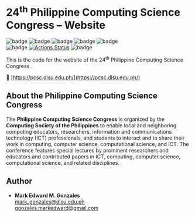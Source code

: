 # 24<sup>th</sup> Philippine Computing Science Congress &ndash; Website
![badge][badge-html5]
![badge][badge-bootstrap]
![badge][badge-js]
![badge][badge-jquery] 
![badge][badge-apache] <br>
![badge][badge-prettier]
[![Actions Status](https://github.com/memgonzales/pcsc-2024-website/workflows/Deploy%20website/badge.svg)](https://github.com/memgonzales/pcsc-2024-website/actions)
![badge][badge-github-actions]

This is the code for the website of the 24<sup>th</sup> Philippine Computing Science Congress.

🔗 [https://pcsc.dlsu.edu.ph/](https://pcsc.dlsu.edu.ph/)

## About the Philippine Computing Science Congress

The **Philippine Computing Science Congress** is organized by the **Computing Society of the Philippines** to enable local and neighboring computing educators, researchers, information and communications technology (ICT) professionals, and students to interact and to share their work in computing, computer science, computational science, and ICT. The conference features special lectures by prominent researchers and educators and contributed papers in ICT, computing, computer science, computational science, and related disciplines.

## Author

-   <b>Mark Edward M. Gonzales</b> <br/>
    mark_gonzales@dlsu.edu.ph <br/>
    gonzales.markedward@gmail.com

[badge-html5]: https://img.shields.io/badge/html5-%23E34F26.svg?style=flat&logo=html5&logoColor=white
[badge-bootstrap]: https://img.shields.io/badge/bootstrap-%23563D7C.svg?style=flat&logo=bootstrap&logoColor=white
[badge-js]: https://img.shields.io/badge/javascript-%23323330.svg?style=flate&logo=javascript&logoColor=%23F7DF1E
[badge-jquery]: https://img.shields.io/badge/jquery-%230769AD.svg?style=flat&logo=jquery&logoColor=white
[badge-apache]: https://img.shields.io/badge/Apache-D22128?style=flat&logo=Apache&logoColor=white
[badge-github-actions]: https://img.shields.io/badge/GitHub_Actions-2088FF?style=flat&logo=github-actions&logoColor=white
[badge-prettier]: https://img.shields.io/badge/prettier-1A2C34?style=flat&logo=prettier&logoColor=F7BA3E
